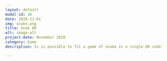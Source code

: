 ```yaml
---
layout: default
modal-id: 26
date: 2020-11-01
img: snake.png
title: Snek QR
alt: image-alt
project-date: November 2020
category: Game
description: Is is possible to fit a game of snake in a single QR code? Well the answer is kind of. <br> Check it out on GitHub <a href="https://github.com/Aveek-Saha/snek-qr">Snek QR</a> <br><div>Icons made by <a href="https://www.flaticon.com/authors/those-icons" title="Those Icons">Those Icons</a> from <a href="https://www.flaticon.com/" title="Flaticon">www.flaticon.com</a></div>

---
```

